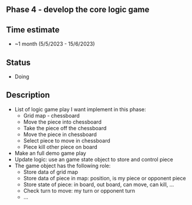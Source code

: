## Phase 4 - develop the core logic game

## Time estimate

- ~1 month (5/5/2023 - 15/6/2023)

## Status

- Doing

## Description

- List of logic game play I want implement in this phase:
  - Grid map - chessboard
  - Move the piece into chessboard
  - Take the piece off the chessboard
  - Move the piece in chessboard
  - Select piece to move in chessboard
  - Piece kill other piece on board
- Make an full demo game play
- Update logic: use an game state object to store and control piece
- The game object has the following role: 
  - Store data of grid map
  - Store data of piece in map: position, is my piece or opponent piece
  - Store state of piece: in board, out board, can move, can kill, ...
  - Check turn to move: my turn or opponent turn
  - ...